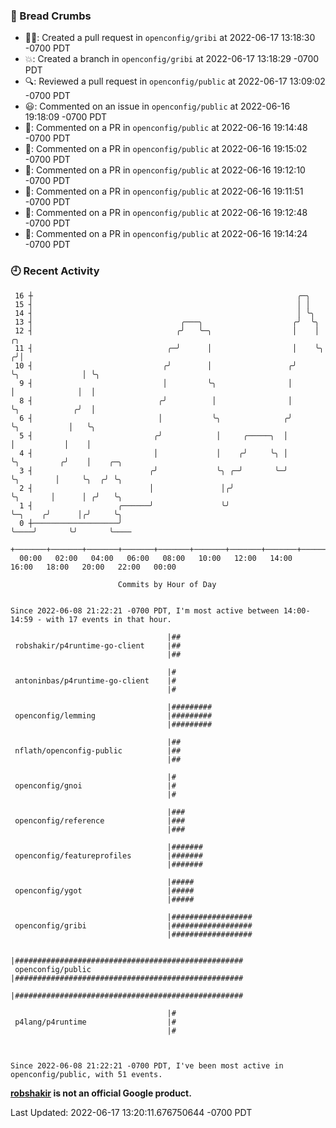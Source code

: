 ### 🍞 Bread Crumbs

 * ✍🏼: Created a pull request in `openconfig/gribi` at 2022-06-17 13:18:30 -0700 PDT
 * 💥: Created a branch in `openconfig/gribi` at 2022-06-17 13:18:29 -0700 PDT
 * 🔍: Reviewed a pull request in  `openconfig/public` at 2022-06-17 13:09:02 -0700 PDT
 * 😃: Commented on an issue in `openconfig/public` at 2022-06-16 19:18:09 -0700 PDT
 * 💬: Commented on a PR in  `openconfig/public` at 2022-06-16 19:14:48 -0700 PDT
 * 💬: Commented on a PR in  `openconfig/public` at 2022-06-16 19:15:02 -0700 PDT
 * 💬: Commented on a PR in  `openconfig/public` at 2022-06-16 19:12:10 -0700 PDT
 * 💬: Commented on a PR in  `openconfig/public` at 2022-06-16 19:11:51 -0700 PDT
 * 💬: Commented on a PR in  `openconfig/public` at 2022-06-16 19:12:48 -0700 PDT
 * 💬: Commented on a PR in  `openconfig/public` at 2022-06-16 19:14:24 -0700 PDT

### 🕘 Recent Activity
```
 16 ┼                                                           ╭─╮
 15 ┤                                                           │ │
 14 ┤                                                           │ ╰╮
 13 ┤                                 ╭───╮                    ╭╯  ╰╮
 12 ┤                                ╭╯   ╰─╮                  │    │                 ╭╮
 11 ┤                              ╭─╯      │                  │    ╰╮               ╭╯│
 10 ┤                             ╭╯        │                 ╭╯     ╰╮              │ ╰╮
  9 ┤                             │         ╰╮                │       │              │  │
  8 ┤                            ╭╯          │                │       ╰╮            ╭╯  │
  6 ┤                            │           ╰╮              ╭╯        ╰╮           │   ╰╮
  5 ┤                           ╭╯            │     ╭─────╮  │          │           │    │
  4 ┤                           │             │    ╭╯     ╰╮ │          ╰╮         ╭╯    │    ╭─╮
  3 ┤                          ╭╯             ╰╮ ╭─╯       ╰─╯           ╰╮        │     ╰╮  ╭╯ ╰╮
  2 ┤                          │               │╭╯                        ╰╮       │      │ ╭╯   ╰╮
  1 ┤                   ╭──────╯               ╰╯                          ╰─╮    ╭╯      │╭╯     ╰╮
  0 ┼───────────────────╯                                                    ╰────╯       ╰╯       ╰────
    +───────+───────+───────+───────+───────+───────+───────+───────+───────+───────+───────+───────+────
  00:00   02:00   04:00   06:00   08:00   10:00   12:00   14:00   16:00   18:00   20:00   22:00   00:00   

						Commits by Hour of Day


Since 2022-06-08 21:22:21 -0700 PDT, I'm most active between 14:00-14:59 - with 17 events in that hour.

```



```
                                   |##
 robshakir/p4runtime-go-client     |##
                                   |##

                                   |#
 antoninbas/p4runtime-go-client    |#
                                   |#

                                   |#########
 openconfig/lemming                |#########
                                   |#########

                                   |##
 nflath/openconfig-public          |##
                                   |##

                                   |#
 openconfig/gnoi                   |#
                                   |#

                                   |###
 openconfig/reference              |###
                                   |###

                                   |#######
 openconfig/featureprofiles        |#######
                                   |#######

                                   |#####
 openconfig/ygot                   |#####
                                   |#####

                                   |##################
 openconfig/gribi                  |##################
                                   |##################

                                   |###################################################
 openconfig/public                 |###################################################
                                   |###################################################

                                   |#
 p4lang/p4runtime                  |#
                                   |#



Since 2022-06-08 21:22:21 -0700 PDT, I've been most active in openconfig/public, with 51 events.

```
**[robshakir](mailto:robjs@google.com) is not an official Google product.**  


Last Updated: 2022-06-17 13:20:11.676750644 -0700 PDT
